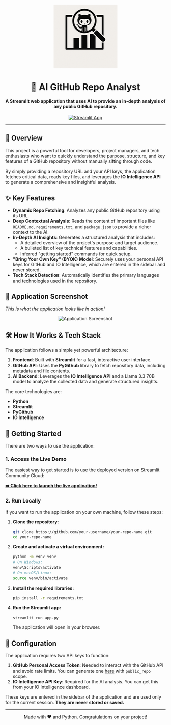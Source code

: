 <p align="center">
  <img src="1.png" alt="AI Repo Analyst Logo" width="200">
</p>

<h1 align="center">🤖 AI GitHub Repo Analyst</h1>

<p align="center">
  <b>A Streamlit web application that uses AI to provide an in-depth analysis of any public GitHub repository.</b>
  <br><br>
  <a href="https://app-repo-analyst-appstxxiw3ley4gxx4ul9pa.streamlit.app/">
    <img src="https://static.streamlit.io/badges/streamlit_badge_black_white.svg" alt="Streamlit App">
  </a>
</p>

---

## 📖 Overview

This project is a powerful tool for developers, project managers, and tech enthusiasts who want to quickly understand the purpose, structure, and key features of a GitHub repository without manually sifting through code.

By simply providing a repository URL and your API keys, the application fetches critical data, reads key files, and leverages the **IO Intelligence API** to generate a comprehensive and insightful analysis.

## ✨ Key Features

-   **Dynamic Repo Fetching**: Analyzes any public GitHub repository using its URL.
-   **Deep Contextual Analysis**: Reads the content of important files like `README.md`, `requirements.txt`, and `package.json` to provide a richer context to the AI.
-   **In-Depth AI Insights**: Generates a structured analysis that includes:
    -   A detailed overview of the project's purpose and target audience.
    -   A bulleted list of key technical features and capabilities.
    -   Inferred "getting started" commands for quick setup.
-   **"Bring Your Own Key" (BYOK) Model**: Securely uses your personal API keys for GitHub and IO Intelligence, which are entered in the sidebar and never stored.
-   **Tech Stack Detection**: Automatically identifies the primary languages and technologies used in the repository.

## 📸 Application Screenshot

*This is what the application looks like in action!*

<p align="center">
  <img src="https://github.com/user-attachments/assets/6ae5a28a-840e-4db8-a1eb-0b4965adf161" alt="Application Screenshot" width="800">
</p>

## 🛠️ How It Works & Tech Stack

The application follows a simple yet powerful architecture:

1.  **Frontend**: Built with **Streamlit** for a fast, interactive user interface.
2.  **GitHub API**: Uses the **PyGithub** library to fetch repository data, including metadata and file contents.
3.  **AI Backend**: Leverages the **IO Intelligence API** and a Llama 3.3 70B model to analyze the collected data and generate structured insights.

The core technologies are:
-   **Python**
-   **Streamlit**
-   **PyGithub**
-   **IO Intelligence**

## 🚀 Getting Started

There are two ways to use the application:

### 1. Access the Live Demo

The easiest way to get started is to use the deployed version on Streamlit Community Cloud:

**[➡️ Click here to launch the live application!](https://app-repo-analyst-appstxxiw3ley4gxx4ul9pa.streamlit.app/)**

### 2. Run Locally

If you want to run the application on your own machine, follow these steps:

1.  **Clone the repository:**
    ```bash
    git clone https://github.com/your-username/your-repo-name.git
    cd your-repo-name
    ```

2.  **Create and activate a virtual environment:**
    ```bash
    python -m venv venv
    # On Windows:
    venv\Scripts\activate
    # On macOS/Linux:
    source venv/bin/activate
    ```

3.  **Install the required libraries:**
    ```bash
    pip install -r requirements.txt
    ```

4.  **Run the Streamlit app:**
    ```bash
    streamlit run app.py
    ```
    The application will open in your browser.

## 🔑 Configuration

The application requires two API keys to function:

1.  **GitHub Personal Access Token**: Needed to interact with the GitHub API and avoid rate limits. You can generate one [here](https://github.com/settings/tokens) with `public_repo` scope.
2.  **IO Intelligence API Key**: Required for the AI analysis. You can get this from your IO Intelligence dashboard.

These keys are entered in the sidebar of the application and are used only for the current session. **They are never stored or saved.**

---

<p align="center">
  Made with ❤️ and Python. Congratulations on your project!
</p>
